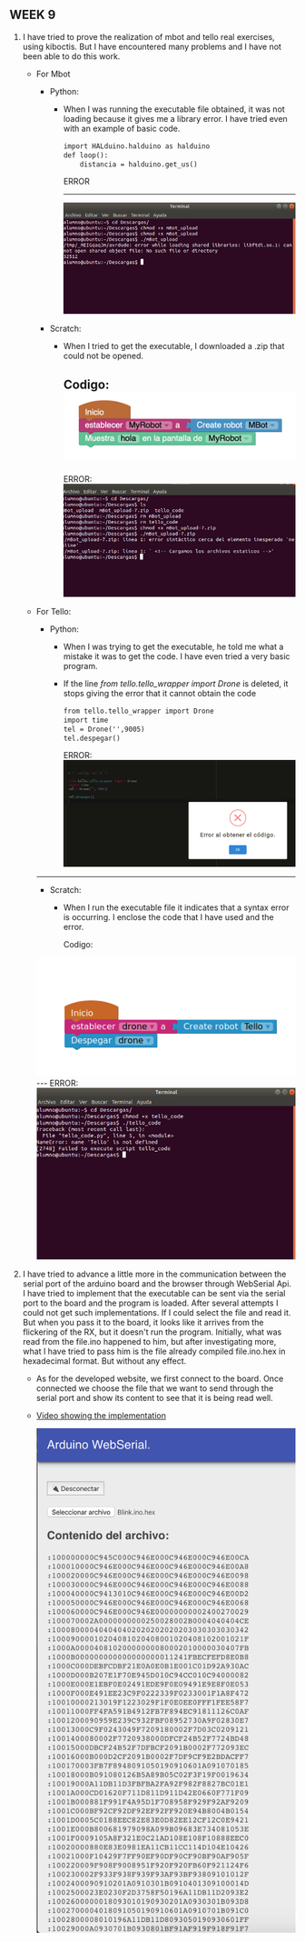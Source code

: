 ## WEEK 9

1. I have tried to prove the realization of mbot and tello real exercises, using kiboctis. But I have encountered many problems and I have not been able to do this work.
    -   For Mbot
        -  Python:
            -   When I was running the executable file obtained, it was not loading because it gives me a library error. I have tried even with an example of basic code.
                ~~~
                import HALduino.halduino as halduino
                def loop():
                    distancia = halduino.get_us()           
                ~~~
                ERROR
                ***
                
                ![ERROR](https://raw.githubusercontent.com/dvalladaresv/TFG_David_Valladares/master/assets/error_python_mbot.png)
                
        -   Scratch:
            - When I tried to get the executable, I downloaded a .zip that could not be opened.
            
                Codigo:
           ![ERROR](https://raw.githubusercontent.com/dvalladaresv/TFG_David_Valladares/master/assets/codigo_scratch_mbot.png)
                ---
                ERROR:
            ![ERROR](https://raw.githubusercontent.com/dvalladaresv/TFG_David_Valladares/master/assets/error_scratch_mbot.png)
                
    -   For Tello:
        -   Python:
            -   When I was trying to get the executable, he told me what a mistake it was to get the code. I have even tried a very basic program.
            -   If the line *from tello.tello_wrapper import Drone* is deleted, it stops giving the error that it cannot obtain the code
                ~~~
                from tello.tello_wrapper import Drone
                import time
                tel = Drone('',9005)
                tel.despegar()
                ~~~
                
                ERROR:
           ![ERROR](https://raw.githubusercontent.com/dvalladaresv/TFG_David_Valladares/master/assets/error_python_tello.png)
     
         ---
        -  Scratch:
            -    When I run the executable file it indicates that a syntax error is occurring. I enclose the code that I have used and the error.
                    
                    Codigo:

         ![Codigo](https://raw.githubusercontent.com/dvalladaresv/TFG_David_Valladares/master/assets/codigo_scratch_tello.png)
                    ---
                    ERROR:
          ![ERROR](https://raw.githubusercontent.com/dvalladaresv/TFG_David_Valladares/master/assets/error_scratch_tello.png)

2. I have tried to advance a little more in the communication between the serial port of the arduino board and the browser through WebSerial Api. I have tried to implement that the executable can be sent via the serial port to the board and the program is loaded.
   After several attempts I could not get such implementations. If I could select the file and read it. But when you pass it to the board, it looks like it arrives from the flickering of the RX, but it doesn't run the program. Initially, what was read from the file.ino happened to him, but after investigating more, what I have tried to pass him is the file already compiled file.ino.hex in hexadecimal format. But without any effect.
   
   - As for the developed website, we first connect to the board. Once connected we choose the file that we want to send through the serial port and show its content to see that it is being read well.
   - [Video showing the implementation](https://youtu.be/otLMcTSlUpo)
       
        ![Implementation](https://raw.githubusercontent.com/dvalladaresv/TFG_David_Valladares/master/assets/WebSerialApi.png)
        
   


       
        

